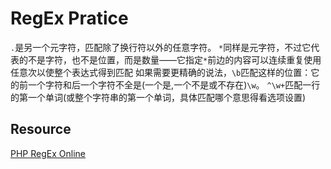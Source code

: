 # RegEx Pratice


`.`是另一个元字符，匹配除了换行符以外的任意字符。
`*`同样是元字符，不过它代表的不是字符，也不是位置，而是数量——它指定`*`前边的内容可以连续重复使用任意次以使整个表达式得到匹配
如果需要更精确的说法，`\b`匹配这样的位置：它的前一个字符和后一个字符不全是(一个是,一个不是或不存在)`\w`。
`^\w+`匹配一行的第一个单词(或整个字符串的第一个单词，具体匹配哪个意思得看选项设置)

## Resource
[PHP RegEx Online](http://phpliveregex.com)
